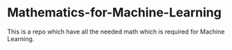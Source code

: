 # Mathematics-for-Machine-Learning
This is a repo which have all the needed math which is required for Machine Learning.
